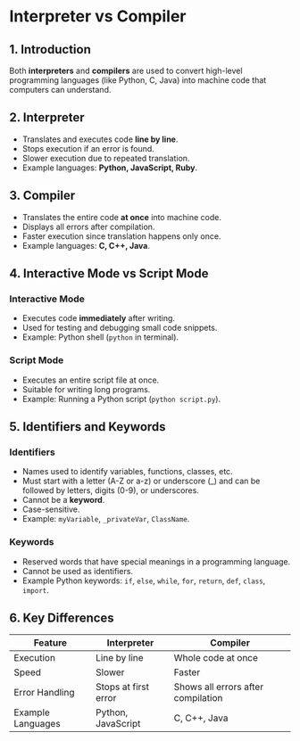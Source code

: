 # Interpreter vs Compiler

## 1. Introduction
Both **interpreters** and **compilers** are used to convert high-level programming languages (like Python, C, Java) into machine code that computers can understand.

## 2. Interpreter
- Translates and executes code **line by line**.
- Stops execution if an error is found.
- Slower execution due to repeated translation.
- Example languages: **Python, JavaScript, Ruby**.

## 3. Compiler
- Translates the entire code **at once** into machine code.
- Displays all errors after compilation.
- Faster execution since translation happens only once.
- Example languages: **C, C++, Java**.

## 4. Interactive Mode vs Script Mode
### **Interactive Mode**
- Executes code **immediately** after writing.
- Used for testing and debugging small code snippets.
- Example: Python shell (`python` in terminal).

### **Script Mode**
- Executes an entire script file at once.
- Suitable for writing long programs.
- Example: Running a Python script (`python script.py`).

## 5. Identifiers and Keywords
### **Identifiers**
- Names used to identify variables, functions, classes, etc.
- Must start with a letter (A-Z or a-z) or underscore (_) and can be followed by letters, digits (0-9), or underscores.
- Cannot be a **keyword**.
- Case-sensitive.
- Example: `myVariable`, `_privateVar`, `ClassName`.

### **Keywords**
- Reserved words that have special meanings in a programming language.
- Cannot be used as identifiers.
- Example Python keywords: `if`, `else`, `while`, `for`, `return`, `def`, `class`, `import`.

## 6. Key Differences

| Feature         | Interpreter | Compiler |
|---------------|-----------|---------|
| Execution     | Line by line | Whole code at once |
| Speed        | Slower | Faster |
| Error Handling | Stops at first error | Shows all errors after compilation |
| Example Languages | Python, JavaScript | C, C++, Java |

